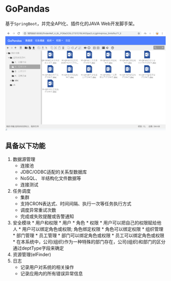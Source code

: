 # GoPandas

基于`SpringBoot`，并完全API化、插件化的JAVA Web开发脚手架。

﻿![首页](doc/imgs/gopandas-screen.png)

具备以下功能
---------------------

1. 数据源管理
    * 连接池
    * JDBC/ODBC适配的关系型数据库
    * NoSQL、 半结构化文件数据等
    * 连接测试
2. 任务调度
    * 集群
    * 支持CRON表达式、时间间隔、执行一次等任务执行方式
    * 调度异常重试次数
    * 完成或失败提醒或告警通知
3. 安全模块
       * 用户和权限
       * 用户
       * 角色
       * 权限
       * 用户可以把自己的权限赋给他人
       * 用户可以绑定角色或权限; 角色绑定权限
       * 角色可以绑定权限
       * 组织管理
       * 部门管理
       * 员工管理
       * 部门可以绑定角色或权限
       * 员工可以绑定角色或权限
       * 在本系统中，公司(组织)作为一种特殊的部门存在，公司(组织)和部门的区分通过deptType字段来确定
5. 资源管理(elFinder)
6. 日志
    * 记录用户对系统的相关操作
    * 记录应用内的所有错误异常信息
